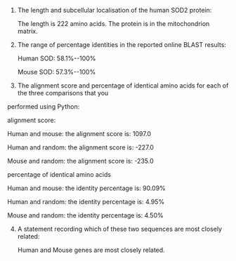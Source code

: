 1. The length and subcellular localisation of the human SOD2 protein:

   The length is 222 amino acids. The protein is in the mitochondrion matrix.


2. The range of percentage identities in the reported online BLAST results:

   Human SOD: 58.1%--100%

   Mouse SOD: 57.3%--100%

3. The alignment score and percentage of identical amino acids for each of the three comparisons that you 

performed using Python:

alignment score:
   
   Human and mouse: the alignment score is: 1097.0
   
   Human and random: the alignment score is: -227.0
   
   Mouse and random: the alignment score is: -235.0

percentage of identical amino acids

   Human and mouse: the identity percentage is: 90.09%

   Human and random: the identity percentage is: 4.95%

   Mouse and random: the identity percentage is: 4.50%

4. A statement recording which of these two sequences are most closely related:
   
   Human and Mouse genes are most closely related.